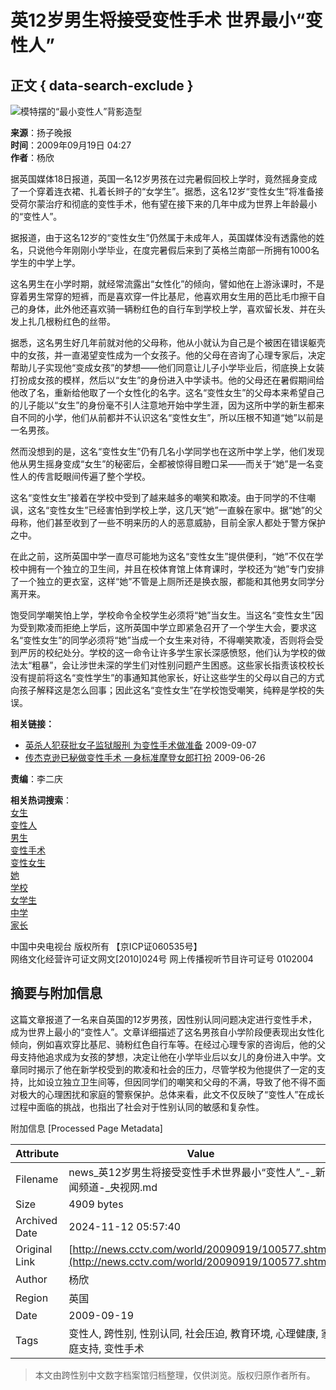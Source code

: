# 英12岁男生将接受变性手术 世界最小“变性人”

## 正文 { data-search-exclude }


![模特摆的“最小变性人”背影造型](http://news.cctv.com/20090919/images/1253305656327_Img266839104.jpg)

**来源**：扬子晚报  
**时间**：2009年09月19日 04:27  
**作者**：杨欣  

据英国媒体18日报道，英国一名12岁男孩在过完暑假回校上学时，竟然摇身变成了一个穿着连衣裙、扎着长辫子的“女学生”。据悉，这名12岁“变性女生”将准备接受荷尔蒙治疗和彻底的变性手术，他有望在接下来的几年中成为世界上年龄最小的“变性人”。

据报道，由于这名12岁的“变性女生”仍然属于未成年人，英国媒体没有透露他的姓名，只说他今年刚刚小学毕业，在度完暑假后来到了英格兰南部一所拥有1000名学生的中学上学。

这名男生在小学时期，就经常流露出“女性化”的倾向，譬如他在上游泳课时，不是穿着男生常穿的短裤，而是喜欢穿一件比基尼，他喜欢用女生用的芭比毛巾擦干自己的身体，此外他还喜欢骑一辆粉红色的自行车到学校上学，喜欢留长发、并在头发上扎几根粉红色的丝带。

据悉，这名男生好几年前就对他的父母称，他从小就认为自己是个被困在错误躯壳中的女孩，并一直渴望变性成为一个女孩子。他的父母在咨询了心理专家后，决定帮助儿子实现他“变成女孩”的梦想——他们同意让儿子小学毕业后，彻底换上女装打扮成女孩的模样，然后以“女生”的身份进入中学读书。他的父母还在暑假期间给他改了名，重新给他取了一个女性化的名字。这名“变性女生”的父母本来希望自己的儿子能以“女生”的身份毫不引人注意地开始中学生涯，因为这所中学的新生都来自不同的小学，他们从前都并不认识这名“变性女生”，所以压根不知道“她”以前是一名男孩。

然而没想到的是，这名“变性女生”仍有几名小学同学也在这所中学上学，他们发现他从男生摇身变成“女生”的秘密后，全都被惊得目瞪口呆——而关于“她”是一名变性人的传言眨眼间传遍了整个学校。

这名“变性女生”接着在学校中受到了越来越多的嘲笑和欺凌。由于同学的不住嘲讽，这名“变性女生”已经害怕到学校上学，这几天“她”一直躲在家中。据“她”的父母称，他们甚至收到了一些不明来历的人的恶意威胁，目前全家人都处于警方保护之中。

在此之前，这所英国中学一直尽可能地为这名“变性女生”提供便利，“她”不仅在学校中拥有一个独立的卫生间，并且在校体育馆上体育课时，学校还为“她”专门安排了一个独立的更衣室，这样“她”不管是上厕所还是换衣服，都能和其他男女同学分离开来。

饱受同学嘲笑怕上学，学校命令全校学生必须将“她”当女生。当这名“变性女生”因为受到欺凌而拒绝上学后，这所英国中学立即紧急召开了一个学生大会，要求这名“变性女生”的同学必须将“她”当成一个女生来对待，不得嘲笑欺凌，否则将会受到严厉的校纪处分。学校的这一命令让许多学生家长深感愤怒，他们认为学校的做法太“粗暴”，会让涉世未深的学生们对性别问题产生困惑。这些家长指责该校校长没有提前将这名“变性学生”的事通知其他家长，好让这些学生的父母以自己的方式向孩子解释这是怎么回事；因此这名“变性女生”在学校饱受嘲笑，纯粹是学校的失误。

**相关链接：**

- [英杀人犯获批女子监狱服刑 为变性手术做准备](http://news.cctv.com/world/20090907/100518.shtml) 2009-09-07  
- [传杰克逊已秘做变性手术 一身标准摩登女郎打扮](http://news.cctv.com/world/20090626/107936.shtml) 2009-06-26  

**责编**：李二庆

**相关热词搜索**：  
[女生](http://web.search.cctv.com/websearch.php?q=女生)  
[变性人](http://web.search.cctv.com/websearch.php?q=变性人)  
[男生](http://web.search.cctv.com/websearch.php?q=男生)  
[变性手术](http://web.search.cctv.com/websearch.php?q=变性手术)  
[变性女生](http://web.search.cctv.com/websearch.php?q=变性女生)  
[她](http://web.search.cctv.com/websearch.php?q=她)  
[学校](http://web.search.cctv.com/websearch.php?q=学校)  
[女学生](http://web.search.cctv.com/websearch.php?q=女学生)  
[中学](http://web.search.cctv.com/websearch.php?q=中学)  
[家长](http://web.search.cctv.com/websearch.php?q=家长)  

中国中央电视台 版权所有 【京ICP证060535号】  
网络文化经营许可证文网文[2010]024号 网上传播视听节目许可证号 0102004  

## 摘要与附加信息

<!-- tcd_abstract -->
这篇文章报道了一名来自英国的12岁男孩，因性别认同问题决定进行变性手术，成为世界上最小的“变性人”。文章详细描述了这名男孩自小学阶段便表现出女性化倾向，例如喜欢穿比基尼、骑粉红色自行车等。在经过心理专家的咨询后，他的父母支持他追求成为女孩的梦想，决定让他在小学毕业后以女儿的身份进入中学。文章同时揭示了他在新学校受到的欺凌和社会的压力，尽管学校为他提供了一定的支持，比如设立独立卫生间等，但因同学们的嘲笑和父母的不满，导致了他不得不面对极大的心理困扰和家庭的警察保护。总体来看，此文不仅反映了“变性人”在成长过程中面临的挑战，也指出了社会对于性别认同的敏感和复杂性。
<!-- tcd_abstract_end -->

附加信息 [Processed Page Metadata]

| Attribute       | Value                                  |
|-----------------|----------------------------------------|
| Filename        | news_英12岁男生将接受变性手术世界最小“变性人”_-_新闻频道-_央视网.md                             |
| Size            | 4909 bytes                           |
| Archived Date   | 2024-11-12 05:57:40                             |
| Original Link   | [http://news.cctv.com/world/20090919/100577.shtml](http://news.cctv.com/world/20090919/100577.shtml)                       |
| Author          | 杨欣                               |
| Region          | 英国                               |
| Date            | 2009-09-19                                 |
| Tags            | 变性人, 跨性别, 性别认同, 社会压迫, 教育环境, 心理健康, 家庭支持, 变性手术                                 |
>
> 本文由跨性别中文数字档案馆归档整理，仅供浏览。版权归原作者所有。
>